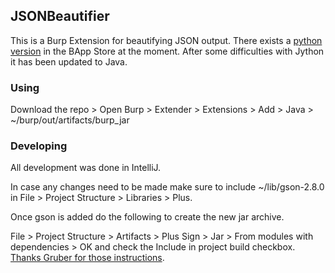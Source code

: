 ## JSONBeautifier

This is a Burp Extension for beautifying JSON output.  There exists a [python version](https://portswigger.net/bappstore/showbappdetails.aspx?uuid=ceed5b1568ba4b92abecce0dff1e1f2c) in the BApp Store at the moment.  After some difficulties with Jython it has been updated to Java.

### Using
Download the repo > Open Burp > Extender > Extensions > Add > Java > ~/burp/out/artifacts/burp_jar

### Developing
All development was done in IntelliJ.

In case any changes need to be made make sure to include ~/lib/gson-2.8.0 in File > Project Structure > Libraries > Plus.  

Once gson is added do the following to create the new jar archive. 

File > Project Structure > Artifacts > Plus Sign > Jar > From modules with dependencies > OK and check the Include in project build checkbox.
[Thanks Gruber for those instructions](https://github.com/NetSPI/Wsdler/blob/master/README.md#how-to-compile).
